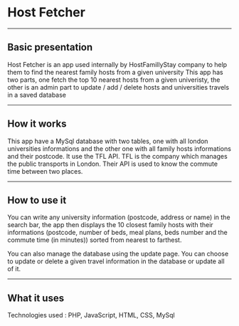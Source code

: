 # Host Fetcher
***

## Basic presentation

Host Fetcher is an app used internally by HostFamillyStay company to help them to find the nearest family hosts from a given university
This app has two parts, one fetch the top 10 nearest hosts from a given univeristy, the other is an admin part to update / add / delete hosts and universities travels in a saved database

***

## How it works

This app have a MySql database with two tables, one with all london universities informations and the other one with all family hosts informations and their postcode.
It use the TFL API. TFL is the company which manages the public transports in London. 
Their API is used to know the commute time between two places.

***

## How to use it

You can write any university information (postcode, address or name) in the search bar, 
the app then displays the 10 closest family hosts with their informations (postcode, number of beds, meal plans, beds number and the commute time (in minutes)) sorted from nearest to farthest.

You can also manage the database using the update page.
You can choose to update or delete a given travel information in the database or update all of it.

***

## What it uses

Technologies used : PHP, JavaScript, HTML, CSS, MySql
